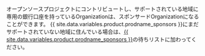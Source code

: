 オープンソースプロジェクトにコントリビュートし、サポートされている地域に専用の銀行口座を持っているOrganizationは、スポンサードOrganizationになることができます。 {{ site.data.variables.product.prodname_sponsors }}にまだサポートされていない地域に住んでいる場合は、[{{ site.data.variables.product.prodname_sponsors }}](https://github.com/sponsors)の待ちリストに加わってください。
